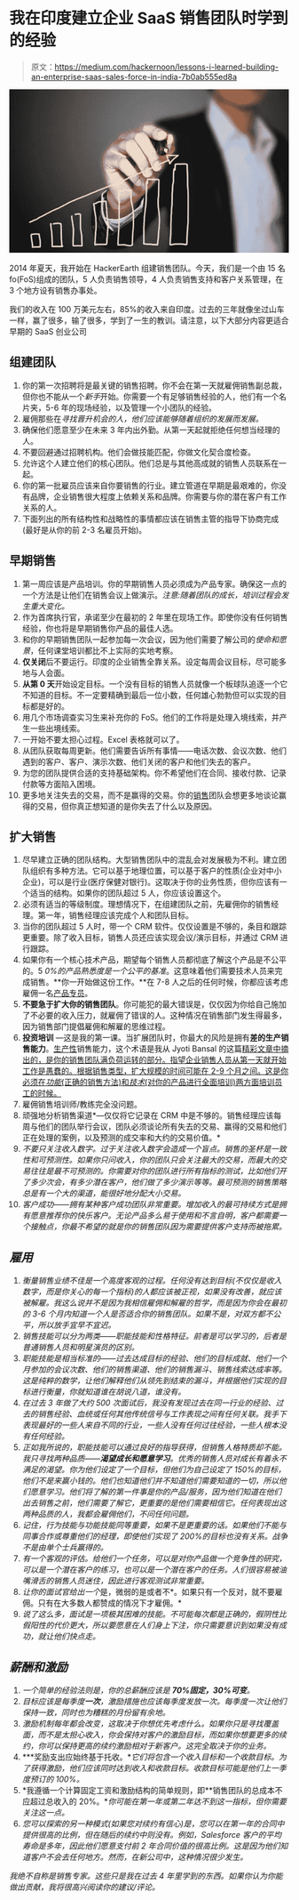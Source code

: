 # 我在印度建立企业 SaaS 销售团队时学到的经验

> 原文：<https://medium.com/hackernoon/lessons-i-learned-building-an-enterprise-saas-sales-force-in-india-7b0ab555ed8a>

![](img/c74fd344b8f8d3ec7cde402c829df6ed.png)

2014 年夏天，我开始在 HackerEarth 组建销售团队。今天，我们是一个由 15 名 fo(FoS)组成的团队，5 人负责销售领导，4 人负责销售支持和客户关系管理，在 3 个地方设有销售办事处。

我们的收入在 100 万美元左右，85%的收入来自印度。过去的三年就像坐过山车一样，赢了很多，输了很多，学到了一生的教训。请注意，以下大部分内容更适合早期的 SaaS 创业公司

## **组建团队**

1.  你的第一次招聘将是最关键的销售招聘。你不会在第一天就雇佣销售副总裁，但你也不能从一个*新手*开始。你需要一个有足够销售经验的人，他们有一个名片夹，5-6 年的现场经验，以及管理一个小团队的经验。
2.  雇佣那些在*寻找晋升机会的人，他们应该能够随着组织的发展而发展。*
3.  确保他们愿意至少在未来 3 年内出外勤。从第一天起就拒绝任何想当经理的人。
4.  不要回避通过招聘机构。他们会做技能匹配，你做文化契合度检查。
5.  允许这个人建立他们的核心团队。他们总是与其他高成就的销售人员联系在一起。
6.  你的第一批雇员应该来自你要销售的行业。建立管道在早期是最艰难的，你没有品牌，企业销售很大程度上依赖关系和品牌。你需要与你的潜在客户有工作关系的人。
7.  下面列出的所有结构性和战略性的事情都应该在销售主管的指导下协商完成(最好是从你的前 2-3 名雇员开始)。

## **早期销售**

1.  第一周应该是产品培训。你的早期销售人员必须成为产品专家。确保这一点的一个方法是让他们在销售会议上做演示。*注意:随着团队的成长，培训过程会发生重大变化。*
2.  作为首席执行官，承诺至少在最初的 2 年里在现场工作。即使你没有任何销售经验，你也将是早期销售你产品的最佳人选。
3.  和你的早期销售团队一起参加每一次会议，因为他们需要了解公司的*使命和愿景*，任何课堂培训都比不上实际的实地考察。
4.  **仅关闭**后不要运行。印度的企业销售全靠关系。设定每周会议目标，尽可能多地与人会面。
5.  **从第 0 天**开始设定目标。一个没有目标的销售人员就像一个板球队追逐一个它不知道的目标。不一定要精确到最后一位小数，任何雄心勃勃但可以实现的目标都是好的。
6.  用几个市场调查实习生来补充你的 FoS。他们的工作将是处理入境线索，并产生一些出境线索。
7.  一开始不要太担心过程。Excel 表格就可以了。
8.  从团队获取每周更新。他们需要告诉所有事情——电话次数、会议次数、他们遇到的客户、客户、演示次数、他们关闭的客户和他们失去的客户。
9.  为您的团队提供合适的支持基础架构。你不希望他们在合同、接收付款、记录付款等方面陷入困境。
10.  更多地关注失去的交易，而不是赢得的交易。你的[销售](https://hackernoon.com/tagged/sales)团队会想更多地谈论赢得的交易，但你真正想知道的是你失去了什么以及原因。

## **扩大销售**

1.  尽早建立正确的团队结构。大型销售团队中的混乱会对发展极为不利。建立团队组织有多种方法。它可以基于地理位置，可以基于客户的性质(企业对中小企业)，可以是行业(医疗保健对银行)。这取决于你的业务性质，但你应该有一个适当的结构。如果你的团队超过 5 人，你应该设置这个。
2.  必须有适当的等级制度。理想情况下，在组建团队之前，先雇佣你的销售经理。第一年，销售经理应该完成个人和团队目标。
3.  当你的团队超过 5 人时，带一个 CRM 软件。仅仅设置是不够的，条目和跟踪更重要。除了收入目标，销售人员还应该实现会议/演示目标，并通过 CRM 进行跟踪。
4.  如果你有一个核心技术产品，期望每个销售人员都彻底了解这个产品是不公平的。5 *0%的产品熟悉度是一个公平的基准*。这意味着他们需要技术人员来完成销售。**你一开始做这份工作。**在 7-8 人之后的任何时候，你都应该考虑雇佣一名[产品专员](https://angel.co/hackerearth/jobs/145660-product-specialist-sprint)。
5.  **不要急于扩大你的销售团队**。你可能犯的最大错误是，仅仅因为你给自己施加了不必要的收入压力，就雇佣了错误的人。这种情况在销售部门发生得最多，因为销售部门提倡雇佣和解雇的思维过程。
6.  **投资培训** —这是我的第一课。当扩展团队时，你最大的风险是拥有**差的生产销售能力**。[生产性](https://hackernoon.com/tagged/productive)销售能力，这个术语是我从 Jyoti Bansal 的这篇[精彩文章中摘出的，是你的销售团队满负荷运转的部分。指望企业销售人员从第一天就开始工作是愚蠢的。根据销售类型，扩大规模的时间可能在 2-9 个月之间。这是你必须在*功能*(正确的销售方法)和*技术*(对你的产品进行全面培训)两方面培训员工的时候。](https://www.linkedin.com/pulse/science-enterprise-software-sales-my-lessons-from-jyoti-bansal)
7.  雇佣销售培训师/教练完全没问题。
8.  顽强地分析销售渠道*—仅仅将它记录在 CRM 中是不够的。销售经理应该每周与他们的团队举行会议，团队必须谈论所有失去的交易、赢得的交易和他们正在处理的案例，以及预测的成交率和大约的交易价值。*
9.  *不要只关注收入数字。过于关注收入数字会造成一个盲点。销售的圣杯是一致性和可预测性。如果你只问收入，你的团队只会关注最大的交易，而最大的交易往往是最不可预测的。你需要对你的团队进行所有指标的测试，比如他们开了多少次会，有多少潜在客户，他们做了多少演示等等。最可预测的销售策略总是有一个大的渠道，能很好地分配大小交易。*
10.  *客户成功——拥有某种客户成功团队非常重要。增加收入的最可持续方式是拥有愿意推荐你的快乐客户。无论产品多么易于使用和不言自明，客户都需要一个接触点，你最不希望的就是你的销售团队因为需要提供客户支持而被拖累。*

## *雇用*

1.  *衡量销售业绩不佳是一个高度客观的过程。任何没有达到目标(不仅仅是收入数字，而是你关心的每一个指标)的人都应该被正视，如果没有改善，就应该被解雇。我这么说并不是因为我相信雇佣和解雇的哲学，而是因为你会在最初的 3-6 个月内知道一个人是否适合你的销售团队。如果不是，对双方都不公平，所以放手宜早不宜迟。*
2.  *销售技能可以分为两类——职能技能和性格特征。前者是可以学习的，后者是普通销售人员和明星演员的区别。*
3.  *职能技能是相当标准的——过去达成目标的经验、他们的目标成就、他们一个月参加的会议次数、他们的销售渠道、他们的销售漏斗、销售线索达成率等。这是纯粹的数学，让他们解释他们从领先到结束的漏斗，并根据他们实现的目标进行衡量，你就知道谁在胡说八道，谁没有。*
4.  *在过去 3 年做了大约 500 次面试后，我没有发现过去在同一行业的经验、过去的销售经验、血统或任何其他传统信号与工作表现之间有任何关联。我手下表现最好的一些人来自不同的行业，一些人没有任何过往经验，一些人根本没有任何经验。*
5.  *正如我所说的，职能技能可以通过良好的指导获得，但销售人格特质却不能。我只寻找两种品质——**渴望成长和愿意学习**。优秀的销售人员对成长有着永不满足的渴望。你为他们设定了一个目标，但他们为自己设定了 150%的目标，他们不是来赢小钱的。他们也知道他们并不知道他们需要知道的一切，所以他们愿意学习。他们将了解的第一件事是你的产品/服务，因为他们知道在他们出去销售之前，他们需要了解它，更重要的是他们需要相信它。任何表现出这两种品质的人，我都会雇佣他们，不问任何问题。*
6.  *记住，行为技能与功能技能同等重要，如果不是更重要的话。如果他们不能与同事合作或尊重他们的经理，即使他们实现了 200%的目标也没有关系。*战争不是由单个士兵赢得的。**
7.  *有一个客观的评估。给他们一个任务，可以是对你产品做一个竞争性的研究，可以是一个潜在客户的练习，也可以是一个潜在客户的任务。人们很容易被油嘴滑舌的销售人员迷住，因此进行客观测试非常重要。*
8.  *让你的面试官给出一个*是，微弱的是或者不*。如果只有一个反对，就不要雇佣。只有在大多数人都赞成的情况下才雇佣。*
9.  *说了这么多，面试是一项极其困难的技能。不可能每次都是正确的，假阴性比假阳性的代价更大，所以要愿意在人们身上下注，你只需要意识到如果没有成功，就让他们快点走。*

## *薪酬和激励*

1.  *一个简单的经验法则是，你的总薪酬应该是 **70%固定，30%可变**。*
2.  *目标应该是每季度**一次**，激励措施也应该每季度发放一次。每季度一次让他们保持一致，同时也为糟糕的月份留有余地。*
3.  *激励机制每年都会改变，这取决于你想优先考虑什么。如果你只是寻找覆盖面，而不是太担心收入，你会保持对客户的激励目标，而如果你想要更多的续约，你可以保持更高的续约激励相对于新客户。这完全取决于你的业务。*
4.  ***奖励支出应始终基于托收。**它们将包含一个收入目标和一个收款目标。为了获得激励，他们应该同时达到收入和收款目标。收款目标可能是他们上一季度预订的 100%。*
5.  *我遵循一个计算固定工资和激励结构的简单规则，即**销售团队的总成本不应超过总收入的 20%。**你可能在第一年或第二年达不到这一指标，但你需要关注这一点。*
6.  *您可以探索的另一种模式(如果您对续约有信心)是，您可以在第一年的合同中提供很高的比例，但在随后的续约中则没有。例如，Salesforce 客户的平均寿命是多年，因此他们愿意支付前 2 年合同价值的很高比例。这是因为他们知道客户不会去任何地方。然而，在新公司中，这种情况很少发生。*

*我绝不自称是销售专家。这些只是我在过去 4 年里学到的东西。如果你认为你能做出贡献，我将很高兴阅读你的建议/评论。*